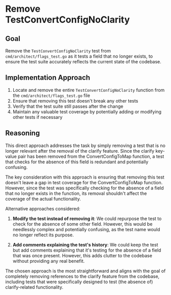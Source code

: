 # Remove TestConvertConfigNoClarity

## Goal
Remove the `TestConvertConfigNoClarity` test from `cmd/architect/flags_test.go` as it tests a field that no longer exists, to ensure the test suite accurately reflects the current state of the codebase.

## Implementation Approach
1. Locate and remove the entire `TestConvertConfigNoClarity` function from the `cmd/architect/flags_test.go` file
2. Ensure that removing this test doesn't break any other tests
3. Verify that the test suite still passes after the change
4. Maintain any valuable test coverage by potentially adding or modifying other tests if necessary

## Reasoning
This direct approach addresses the task by simply removing a test that is no longer relevant after the removal of the clarify feature. Since the clarify key-value pair has been removed from the ConvertConfigToMap function, a test that checks for the absence of this field is redundant and potentially confusing.

The key consideration with this approach is ensuring that removing this test doesn't leave a gap in test coverage for the ConvertConfigToMap function. However, since the test was specifically checking for the absence of a field that no longer exists in the function, its removal shouldn't affect the coverage of the actual functionality.

Alternative approaches considered:
1. **Modify the test instead of removing it**: We could repurpose the test to check for the absence of some other field. However, this would be needlessly complex and potentially confusing, as the test name would no longer reflect its purpose.

2. **Add comments explaining the test's history**: We could keep the test but add comments explaining that it's testing for the absence of a field that was once present. However, this adds clutter to the codebase without providing any real benefit.

The chosen approach is the most straightforward and aligns with the goal of completely removing references to the clarify feature from the codebase, including tests that were specifically designed to test (the absence of) clarify-related functionality.
